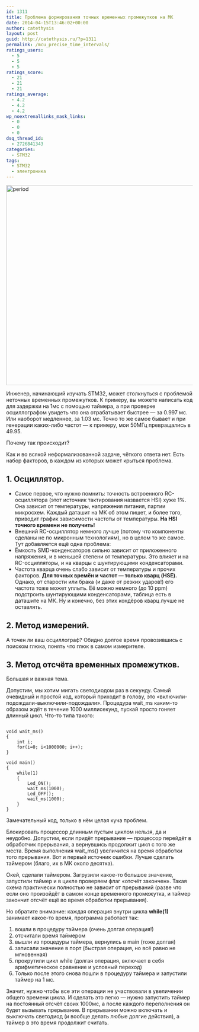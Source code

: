 ```yaml
---
id: 1311
title: Проблема формирования точных временных промежутков на МК
date: 2014-04-15T13:46:02+00:00
author: catethysis
layout: post
guid: http://catethysis.ru/?p=1311
permalink: /mcu_precise_time_intervals/
ratings_users:
  - 5
  - 5
  - 5
ratings_score:
  - 21
  - 21
  - 21
ratings_average:
  - 4.2
  - 4.2
  - 4.2
wp_noextrenallinks_mask_links:
  - 0
  - 0
  - 0
dsq_thread_id:
  - 2726841343
categories:
  - STM32
tags:
  - STM32
  - электроника
---
```

[<img class="alignnone size-full wp-image-1356" src="http://catethysis.ru/wp-content/uploads/2014/04/period.jpg" alt="period" width="720" height="540" />](http://catethysis.ru/wp-content/uploads/2014/04/period.jpg)

Инженер, начинающий изучать STM32, может столкнуться с проблемой неточных временных промежутков. К примеру, вы можете написать код для задержки на 1мс с помощью таймера, а при проверке осциллографом увидеть что она отрабатывает быстрее &#8212; за 0.997 мс. Или наоборот медленнее, за 1.03 мс. Точно то же самое бывает и при генерации каких-либо частот &#8212; к примеру, мои 50МГц превращались в 49.95.

Почему так происходит?

<!--more-->

Как и во всякой неформализованной задаче, чёткого ответа нет. Есть набор факторов, в каждом из которых может крыться проблема.

## 1. Осциллятор.

  * Самое первое, что нужно помнить: точность встроенного RC-осциллятора (этот источник тактирования назвается HSI) хуже 1%. Она зависит от температуры, напряжения питания, партии микросхем. Каждый даташит на МК об этом пишет, и более того, приводит график зависимости частоты от температуры. **На HSI точного времени не получить!**
  * Внешний RC-осциллятор немного лучше (потому что компоненты сделаны не по микронным технологиям), но в целом то же самое. Тут добавляется ещё одна проблема:
  * Ёмкость SMD-конденсаторов сильно зависит от приложенного напряжения, и в меньшей степени от температуры. Это влияет и на RC-осцилляторы, и на кварцы с шунтирующими конденсаторами.
  * Частота кварца очень слабо зависит от температуры и прочих факторов. **Для точных времён и частот &#8212; только кварц (HSE).** Однако, от старости или брака (и даже от резких ударов!) его частота тоже может уплыть. Её можно немного (до 10 ppm) подстроить шунтирующими конденсаторами, таблица есть в даташите на МК. Ну и конечно, без этих кондёров кварц лучше не оставлять.

## 2. Метод измерений.

А точен ли ваш осциллограф? Обидно долгое время провозившись с поиском глюка, понять что глюк в самом измерителе.

## 3. Метод отсчёта временных промежутков.

Большая и важная тема.
  
Допустим, мы хотим мигать светодиодом раз в секунду. Самый очевидный и простой код, который приходит в голову, это &#171;включили-подождали-выключили-подождали&#187;. Процедура wait_ms каким-то образом ждёт в течение 1000 миллисекунд, пускай просто гоняет длинный цикл. Что-то типа такого:

<pre><code class="c">
void wait_ms()
{
	int i;
	for(i=0; i&lt;1000000; i++);
}

void main()
{
	while(1)
	{
		Led_ON();
		wait_ms(1000);
		Led_OFF();
		wait_ms(1000);
	}
}
</code></pre>

Замечательный код, только в нём целая куча проблем.

Блокировать процессор длинным пустым циклом нельзя, да и неудобно. Допустим, если придёт прерывание &#8212; процессор перейдёт в обработчик прерывания, а вернувшись продолжит цикл с того же места. Время выполнения wait_ms() увеличится на время обработки того прерывания. Вот и первый источник ошибки. Лучше сделать таймером (благо, их в МК около десятка).

Окей, сделали таймером. Загрузили какое-то большое значение, запустили таймер и в цикле проверяем флаг &#171;отсчёт закончен&#187;. Такая схема практически полностью не зависит от прерываний (разве что если оно произойдёт в самом конце временного промежутка, и таймер закончит отсчёт ещё во время обработки прерывания).
  
Но обратите внимание: каждая операция внутри цикла **while(1)** занимает какое-то время, программа работает так:

  1. вошли в процедуру таймера (очень долгая операция!)
  2. отсчитали время таймером
  3. вышли из процедуры таймера, вернулись в main (тоже долгая)
  4. записали значение в порт (быстрая операция, но всё равно не мгновенная)
  5. прокрутили цикл while (долгая операция, включает в себя арифметическое сравнение и условный переход)
  6. Только после этого снова пошли в процедуру таймера и запустили таймер на 1 мс.

Значит, нужно чтобы все эти операции не участвовали в увеличении общего времени цикла. И сделать это легко &#8212; нужно запустить таймер на постоянный отсчёт своих 1000мс, а после каждого переполнения он будет вызывать прерывание. В прерывании можно включать и выключать светодиод (и вообще делать любые долгие действия), а таймер в это время продолжит считать.